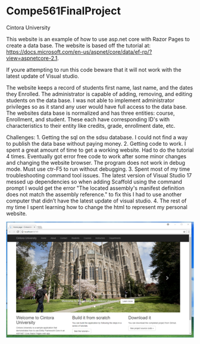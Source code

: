 # Compe561FinalProject
Cintora University

This website is an example of how to use asp.net core with Razor Pages to create a data base. The website is based off the tutorial at: https://docs.microsoft.com/en-us/aspnet/core/data/ef-rp/?view=aspnetcore-2.1. 

If youre attempting to run this code beware that it will not work with the latest update of Visual studio. 

The website keeps a record of students first name, last name, and the dates they Enrolled. The administrator is capable of adding, removing, and editing students on the data base. I was not able to implement administrator privileges so as it stand any user would have full access to the data base. The websites data base is normalized and has three entities: course, Enrollment, and student. These each have corresponding ID's with characteristics to their entity like credits, grade, enrollment date, etc.

Challenges: 1. Getting the sql on the sdsu database. I could not find a way to publish the data base without paying money. 2. Getting code to work. I spent a great amount of time to get a working website. Had to do the tutorial 4 times. Eventually got error free code to work after some minor changes and changing the website browser. The program does not work in debug mode. Must use ctr-F5 to run without debugging. 3. Spent most of my time troubleshooting command tool issues. The latest version of Visual Studio 17 messed up dependencies so when adding Scaffold using the command prompt I would get the error "The located assembly's manifest definition does not match the assembly reference." to fix this I had to use another computer that didn’t have the latest update of visual studio. 4. The rest of my time I spent learning how to change the html to represent my personal website. 

![alt text](https://github.com/andrewv112/Compe561FinalProject/blob/master/img.png?raw=true)

